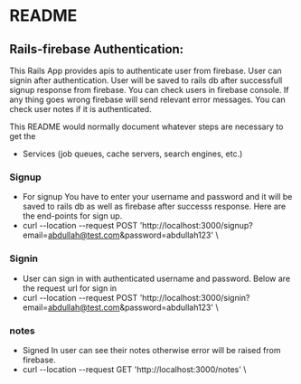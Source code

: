 # README

## Rails-firebase Authentication:

This Rails App provides apis to authenticate user from firebase. User can signin after authentication. User will be saved to rails db after successfull signup response from firebase. You can check users in firebase console. If any thing goes wrong firebase will send relevant error messages. You can check user notes if it is authenticated.

This README would normally document whatever steps are necessary to get the
* Services (job queues, cache servers, search engines, etc.)

### Signup
* For signup You have to enter your username and password and it will be saved to rails db as well as firebase after successs response. Here are the end-points for sign up.
* curl --location --request POST 'http://localhost:3000/signup?email=abdullah@test.com&password=abdullah123' \

### Signin
* User can sign in with authenticated username and password. Below are the request url for sign in
* curl --location --request POST 'http://localhost:3000/signin?email=abdullah@test.com&password=abdullah123' \

### notes
* Signed In user can see their notes otherwise error will be raised from firebase.
* curl --location --request GET 'http://localhost:3000/notes' \
